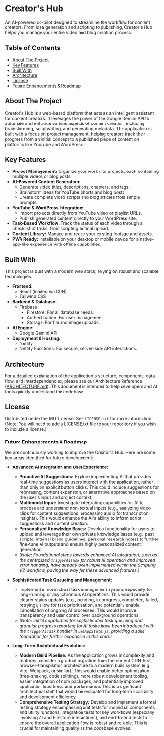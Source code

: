# Creator's Hub

An AI-powered co-pilot designed to streamline the workflow for content creators. From idea generation and scripting to publishing, Creator's Hub helps you manage your entire video and blog creation process.

## Table of Contents
* [About The Project](#about-the-project)
* [Key Features](#key-features)
* [Built With](#built-with)
* [Architecture](#architecture)
* [License](#license)
* [Future Enhancements & Roadmap](#future-enhancements--roadmap)

## About The Project
Creator's Hub is a web-based platform that acts as an intelligent assistant for content creators. It leverages the power of the Google Gemini API to automate and enhance various aspects of content creation, including brainstorming, scriptwriting, and generating metadata. The application is built with a focus on project management, helping creators track their progress from an initial concept to a published piece of content on platforms like YouTube and WordPress.

## Key Features
* **Project Management:** Organize your work into projects, each containing multiple videos or blog posts.
* **AI-Powered Content Generation:**
    * Generate video titles, descriptions, chapters, and tags.
    * Brainstorm ideas for YouTube Shorts and blog posts.
    * Create complete video scripts and blog articles from simple prompts.
* **YouTube & WordPress Integration:**
    * Import projects directly from YouTube video or playlist URLs.
    * Publish generated content directly to your WordPress site.
* **Task-Based Workflow:** Track the status of each video through a checklist of tasks, from scripting to final upload.
* **Content Library:** Manage and reuse your existing footage and assets.
* **PWA Ready:** Installable on your desktop or mobile device for a native-app-like experience with offline capabilities.

## Built With
This project is built with a modern web stack, relying on robust and scalable technologies.
* **Frontend:**
    * React (loaded via CDN)
    * Tailwind CSS
* **Backend & Database:**
    * Firebase
        * Firestore: For all database needs.
        * Authentication: For user management.
        * Storage: For file and image uploads.
* **AI Engine:**
    * Google Gemini API
* **Deployment & Hosting:**
    * Netlify
    * Netlify Functions: For secure, server-side API interactions.

## Architecture
For a detailed explanation of the application's structure, components, data flow, and interdependencies, please see our Architecture Reference ([ARCHITECTURE.md](ARCHITECTURE.md)). This document is intended to help developers and AI tools quickly understand the codebase.

## License
Distributed under the MIT License. See `LICENSE.txt` for more information.
(Note: You will need to add a LICENSE.txt file to your repository if you wish to include a license.)

### Future Enhancements & Roadmap

We are continuously working to improve the Creator's Hub. Here are some key areas identified for future development:

* **Advanced AI Integration and User Experience:**
    * **Proactive AI Suggestions:** Explore implementing AI that provides real-time suggestions as users interact with the application, rather than only on explicit button clicks. This could include suggestions for rephrasing, content expansion, or alternative approaches based on the user's input and project context.
    * **Multimodal Input:** Investigate integrating capabilities for AI to process and understand non-textual inputs (e.g., analyzing video clips for content suggestions, processing audio for transcription insights). This would enhance the AI's ability to inform script suggestions and content creation.
    * **Personalized Knowledge Bases:** Develop functionality for users to upload and leverage their own private knowledge bases (e.g., past scripts, internal brand guidelines, personal research notes) to further fine-tune AI outputs and ensure highly personalized content generation.
    * *(Note: Foundational steps towards enhanced AI integration, such as the centralized `triggerAiTask` for robust AI operation and improved error handling, have already been implemented within the Scripting V2 workflow, paving the way for these advanced features.)*

* **Sophisticated Task Queueing and Management:**
    * Implement a more robust task management system, especially for long-running or asynchronous AI operations. This would provide clearer status updates (e.g., pending, in-progress, completed, failed, retrying), allow for task prioritization, and potentially enable cancellation of ongoing AI processes. This would improve transparency and user control over background operations.
    * *(Note: Initial capabilities for sophisticated task queueing and granular progress reporting for AI tasks have been introduced with the `triggerAiTask` handler in `useAppState.js`, providing a solid foundation for further expansion in this area.)*

* **Long-Term Architectural Evolution:**
    * **Modern Build Pipeline:** As the application grows in complexity and features, consider a gradual migration from the current CDN-first, browser-transpilation architecture to a modern build system (e.g., Vite, Webpack, or similar). This would enable better optimization (tree-shaking, code splitting), more robust development tooling, easier integration of npm packages, and potentially improved application load times and performance. This is a significant architectural shift that would be evaluated for long-term scalability and development efficiency.
    * **Comprehensive Testing Strategy:** Develop and implement a formal testing strategy encompassing unit tests for individual components and utility functions, integration tests for key workflows (especially involving AI and Firestore interactions), and end-to-end tests to ensure the overall application flow is robust and reliable. This is crucial for maintaining quality as the codebase evolves.
